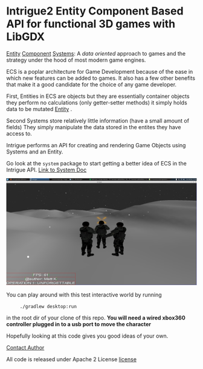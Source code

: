 # Intrigue2 Entity Component Based API for functional 3D games with LibGDX


[Entity](core/src/com/mk/intrigue/entity/) [Component](core/src/com/mk/intrigue/entity/component/) [Systems](core/src/com/mk/intrigue/system/): 
A *data oriented* approach to games and the strategy  under the hood of most modern game engines.  

ECS is a poplar architecture for Game Development because of the ease in which new features can be added to games.
It also has a few other benefits that make it a good candidate for the choice of any game developer.


First, Entities in ECS are objects but they are essentially container objects 
they perform no calculations (only getter-setter methods) it simply holds data to be mutated [Entity](core/src/com/mk/intrigue/entity/Gobject.java) . 

Second Systems store relatively little information (have a small amount of fields)
They simply manipulate the data stored in the entites they have access to.  

Intrigue performs an API for creating and rendering Game Objects using Systems and
an Entity.

Go look at the `system` package to start getting a better idea of ECS in the Intrigue API.  [Link to System Doc](core/src/com/mk/intrigue/system/)

![Alt text](intrigue_shot2.png?raw=true "Default Test App for Intrigue2")

You can play around with this test interactive world by running 

         ./gradlew desktop:run

in the root dir of your clone of this repo.  **You will need a wired xbox360 controller plugged in to a usb port to move the character**

Hopefully looking at this code gives you good ideas of your own.

[Contact Author](AUTHOR.md)

All code is released under Apache 2 License [license](https://www.apache.org/licenses/LICENSE-2.0.html)